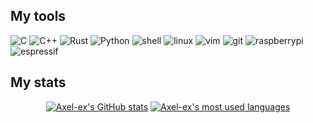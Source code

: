 ## My tools


![C](https://img.shields.io/badge/c-0D1117.svg?style=for-the-badge&logo=c)
![C++](https://img.shields.io/badge/c++-0D1117.svg?style=for-the-badge&logo=c%2B%2B)
![Rust](https://img.shields.io/badge/rust-0D1117.svg?style=for-the-badge&logo=rust)
![Python](https://img.shields.io/badge/python-0D1117.svg?style=for-the-badge&logo=python)
![shell](https://img.shields.io/badge/shell-0D1117.svg?style=for-the-badge&logo=gnu-bash)
![linux](https://img.shields.io/badge/linux-0D1117.svg?style=for-the-badge&logo=linux)
![vim](https://img.shields.io/badge/neovim-0D1117.svg?style=for-the-badge&logo=neovim&logoColor=019733)
![git](https://img.shields.io/badge/git-0D1117.svg?style=for-the-badge&logo=git)
![raspberrypi](https://img.shields.io/badge/raspberrypi-0D1117.svg?style=for-the-badge&logo=raspberrypi)
![espressif](https://img.shields.io/badge/espressif-0D1117.svg?style=for-the-badge&logo=espressif)

## My stats
<div align="center">
 
[![Axel-ex's GitHub stats](https://github-readme-stats.vercel.app/api?username=Axel-ex&count_private=true&include_all_commits=true&show_icons=true&hide=issues&hide_border=true&bg_color=00000000&theme=tokyonight)](https://github.com/Axel-ex?tab=repositories) [![Axel-ex's most used languages](https://github-readme-stats.vercel.app/api/top-langs/?username=Axel-ex&layout=compact&langs_count=8&hide_border=true&bg_color=00000000&theme=tokyonight)](https://github.com/Axel-ex?tab=repositories)

</div>

